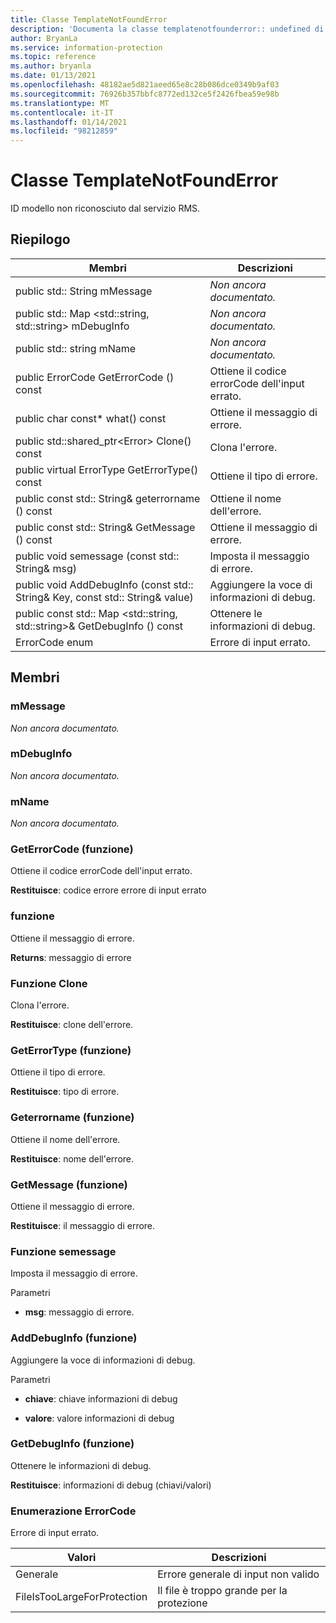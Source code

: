 ```yaml
---
title: Classe TemplateNotFoundError
description: 'Documenta la classe templatenotfounderror:: undefined di Microsoft Information Protection (MIP) SDK.'
author: BryanLa
ms.service: information-protection
ms.topic: reference
ms.author: bryanla
ms.date: 01/13/2021
ms.openlocfilehash: 48182ae5d821aeed65e8c28b086dce0349b9af03
ms.sourcegitcommit: 76926b357bbfc8772ed132ce5f2426fbea59e98b
ms.translationtype: MT
ms.contentlocale: it-IT
ms.lasthandoff: 01/14/2021
ms.locfileid: "98212859"
---
```

# <a name="class-templatenotfounderror"></a>Classe TemplateNotFoundError 
ID modello non riconosciuto dal servizio RMS.
  
## <a name="summary"></a>Riepilogo
 Membri                        | Descrizioni                                
--------------------------------|---------------------------------------------
public std:: String mMessage  | _Non ancora documentato._
public std:: Map \<std::string, std::string\> mDebugInfo  | _Non ancora documentato._
public std:: string mName  | _Non ancora documentato._
public ErrorCode GetErrorCode () const  |  Ottiene il codice errorCode dell'input errato.
public char const* what() const  |  Ottiene il messaggio di errore.
public std::shared_ptr\<Error\> Clone() const  |  Clona l'errore.
public virtual ErrorType GetErrorType() const  |  Ottiene il tipo di errore.
public const std:: String& geterrorname () const  |  Ottiene il nome dell'errore.
public const std:: String& GetMessage () const  |  Ottiene il messaggio di errore.
public void semessage (const std:: String& msg)  |  Imposta il messaggio di errore.
public void AddDebugInfo (const std:: String& Key, const std:: String& value)  |  Aggiungere la voce di informazioni di debug.
public const std:: Map \<std::string, std::string\>& GetDebugInfo () const  |  Ottenere le informazioni di debug.
ErrorCode enum  |  Errore di input errato.
  
## <a name="members"></a>Membri
  
### <a name="mmessage"></a>mMessage
_Non ancora documentato._

  
### <a name="mdebuginfo"></a>mDebugInfo
_Non ancora documentato._

  
### <a name="mname"></a>mName
_Non ancora documentato._

  
### <a name="geterrorcode-function"></a>GetErrorCode (funzione)
Ottiene il codice errorCode dell'input errato.

  
**Restituisce**: codice errore errore di input errato
  
### <a name="what-function"></a>funzione
Ottiene il messaggio di errore.

  
**Returns**: messaggio di errore
  
### <a name="clone-function"></a>Funzione Clone
Clona l'errore.

  
**Restituisce**: clone dell'errore.
  
### <a name="geterrortype-function"></a>GetErrorType (funzione)
Ottiene il tipo di errore.

  
**Restituisce**: tipo di errore.
  
### <a name="geterrorname-function"></a>Geterrorname (funzione)
Ottiene il nome dell'errore.

  
**Restituisce**: nome dell'errore.
  
### <a name="getmessage-function"></a>GetMessage (funzione)
Ottiene il messaggio di errore.

  
**Restituisce**: il messaggio di errore.
  
### <a name="setmessage-function"></a>Funzione semessage
Imposta il messaggio di errore.

Parametri  
* **msg**: messaggio di errore.


  
### <a name="adddebuginfo-function"></a>AddDebugInfo (funzione)
Aggiungere la voce di informazioni di debug.

Parametri  
* **chiave**: chiave informazioni di debug 


* **valore**: valore informazioni di debug


  
### <a name="getdebuginfo-function"></a>GetDebugInfo (funzione)
Ottenere le informazioni di debug.

  
**Restituisce**: informazioni di debug (chiavi/valori)
  
### <a name="errorcode-enum"></a>Enumerazione ErrorCode

Errore di input errato.

 Valori                         | Descrizioni                                
--------------------------------|---------------------------------------------
Generale            | Errore generale di input non valido
FileIsTooLargeForProtection            | Il file è troppo grande per la protezione
